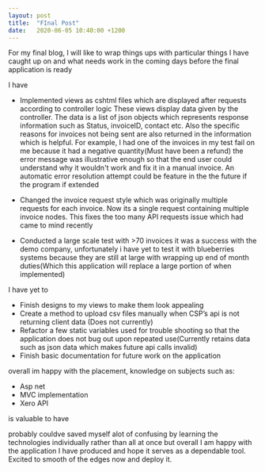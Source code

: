```yaml
---
layout: post
title:  "FInal Post"
date:   2020-06-05 10:40:00 +1200
---
```


For my final blog, I will like to wrap things ups with particular things I have caught up on and what needs work in the coming days before the final application is ready 

I have 

* Implemented views as cshtml files which are displayed after requests according to controller logic
 These views display data given by the controller. The data is a list of json objects which represents response information such as Status, invoiceID, contact etc. 
 Also the specific reasons for invoices not being sent are also returned in the information which is helpful. For example, I had one of the invoices in my test fail on me because it had a negative quantity(Must have been a refund) the error message was illustrative enough so that the end user could understand why it wouldn't work and fix it in a manual invoice.
 An automatic error resolution attempt could be feature in the the future if the program if extended
 
* Changed the invoice request style which was originally multiple requests for each invoice. Now its a single request containing multiple invoice nodes. 
 This fixes the too many API requests issue which had came to mind recently
 
* Conducted a large scale test with >70 invoices it was a success with the demo company,
 unfortunately i have yet to test it with blueberries systems because they are still at large with wrapping up end of month duties(Which this application will replace a large portion of when implemented)



I have yet to 

* Finish designs to my views to make them look appealing 
* Create a method to upload csv files manually when CSP’s api is not returning client data (Does not currently)
* Refactor a few static variables used for trouble shooting so that the application does not bug out upon repeated use(Currently retains data such as json data which makes future api calls invalid)
* Finish basic documentation for future work on the application

overall im happy with the placement, knowledge on subjects such as:
* Asp net 
* MVC implementation 
* Xero API

is valuable to have

probably couldve saved myself alot of confusing by learning the technologies individually rather than all at once but
overall I am happy with the application I have produced and hope it serves as a dependable tool.
Excited to smooth of the edges now and deploy it.
